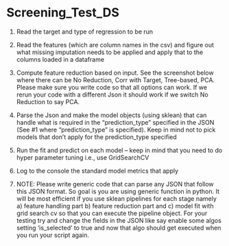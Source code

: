 # Screening_Test_DS
1) Read the target and type of regression to be run
 
2) Read the features (which are column names in the csv) and figure out what missing imputation needs to be applied and apply that to the columns loaded in a dataframe
 
3) Compute feature reduction based on input. See the screenshot below where there can be No Reduction, Corr with Target, Tree-based, PCA. Please make sure you write code so that all options can work. If we rerun your code with a different Json it should work if we switch No Reduction to say PCA.
 
4) Parse the Json and make the model objects (using sklean) that can handle what is required in the “prediction_type” specified in the JSON (See #1 where “prediction_type” is specified). Keep in mind not to pick models that don’t apply for the prediction_type specified
 
5) Run the fit and predict on each model – keep in mind that you need to do hyper parameter tuning i.e., use GridSearchCV
 
6) Log to the console the standard model metrics that apply
7) NOTE: Please write generic code that can parse any JSON that follow this JSON format. So goal is you are using generic function in python.
It will be most efficient if you use sklean pipelines for each stage namely a) feature handling part b) feature reduction part and c) model fit with grid search cv so that you can execute the pipeline object. For your testing try and change the fields in the JSON like say enable some algos setting ‘is_selected’ to true and now that algo should get executed when you run your script again. 

